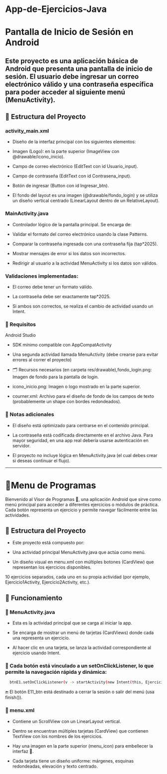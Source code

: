 # App-de-Ejercicios-Java
# Pantalla de Inicio de Sesión en Android
Este proyecto es una aplicación básica de Android que presenta una pantalla de inicio de sesión. El usuario debe ingresar un correo electrónico válido y una contraseña específica para poder acceder al siguiente menú (MenuActivity).
---
## 🧩 Estructura del Proyecto
### activity_main.xml
- Diseño de la interfaz principal con los siguientes elementos:

- Imagen (Logo): en la parte superior (ImageView con @drawable/icono_inicio).

- Campo de correo electrónico (EditText con id Usuario_input).

- Campo de contraseña (EditText con id Contrasena_input).

- Botón de ingresar (Button con id Ingresar_btn).

- El fondo del layout es una imagen (@drawable/fondo_login) y se utiliza un diseño vertical centrado (LinearLayout dentro de un RelativeLayout).

### MainActivity.java
- Controlador lógico de la pantalla principal. Se encarga de:

- Validar el formato del correo electrónico usando la clase Patterns.

- Comparar la contraseña ingresada con una contraseña fija (tap*2025).

- Mostrar mensajes de error si los datos son incorrectos.

- Redirigir al usuario a la actividad MenuActivity si los datos son válidos.

### Validaciones implementadas:
- El correo debe tener un formato válido.

- La contraseña debe ser exactamente tap*2025.

- Si ambos son correctos, se realiza el cambio de actividad usando un Intent.

### 🚀 Requisitos
Android Studio

- SDK mínimo compatible con AppCompatActivity

- Una segunda actividad llamada MenuActivity (debe crearse para evitar errores al correr el proyecto)

- 🗂 Recursos necesarios (en carpeta res/drawable),fondo_login.png: Imagen de fondo para la pantalla de login.

- icono_inicio.png: Imagen o logo mostrado en la parte superior.

- courner.xml: Archivo para el diseño de fondo de los campos de texto (probablemente un shape con bordes redondeados).

### 📌 Notas adicionales
- El diseño está optimizado para centrarse en el contenido principal.

- La contraseña está codificada directamente en el archivo Java. Para mayor seguridad, en una app real debería usarse autenticación en servidor.

- El proyecto no incluye lógica en MenuActivity.java (el cual debes crear si deseas continuar el flujo).
---
# 📱Menu de Programas
Bienvenido al Visor de Programas 🎯, una aplicación Android que sirve como menú principal para acceder a diferentes ejercicios o módulos de práctica. Cada botón representa un ejercicio y permite navegar fácilmente entre las actividades.

## 📂 Estructura del Proyecto
- Este proyecto está compuesto por:

- Una actividad principal MenuActivity.java que actúa como menú.

- Un diseño visual en menu.xml con múltiples botones (CardView) que representan los ejercicios disponibles.

10 ejercicios separados, cada uno en su propia actividad (por ejemplo, Ejercicio1Activity, Ejercicio2Activity, etc.).

## 🚀 Funcionamiento
### 🔧 MenuActivity.java
- Esta es la actividad principal que se carga al iniciar la app.

- Se encarga de mostrar un menú de tarjetas (CardViews) donde cada una representa un ejercicio.

- Al hacer clic en una tarjeta, se lanza la actividad correspondiente al ejercicio usando Intent.

### 🔄 Cada botón está vinculado a un setOnClickListener, lo que permite la navegación rápida y dinámica:
```bash
  btnE1.setOnClickListener(v -> startActivity(new Intent(this, Ejercicio1Activity.class)));
```

🔚 El botón E11_btn está destinado a cerrar la sesión o salir del menú (usa finish()).

### 🧱 menu.xml
- Contiene un ScrollView con un LinearLayout vertical.

- Dentro se encuentran múltiples tarjetas (CardView) que contienen TextView con los nombres de los ejercicios.

- Hay una imagen en la parte superior (menu_icon) para embellecer la interfaz 🎨.

- Cada tarjeta tiene un diseño uniforme: márgenes, esquinas redondeadas, elevación y texto centrado.
